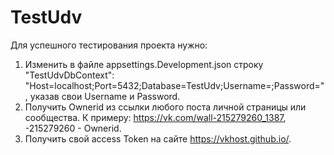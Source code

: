 # TestUdv
Для успешного тестирования проекта нужно:
1. Изменить в файле appsettings.Development.json строку "TestUdvDbContext": "Host=localhost;Port=5432;Database=TestUdv;Username=;Password=", указав свои Username и Password.
2. Получить Ownerid из ссылки любого поста личной страницы или сообщества. К примеру: https://vk.com/wall-215279260_1387, -215279260 - Ownerid.
3. Получить свой access Token на сайте https://vkhost.github.io/.
